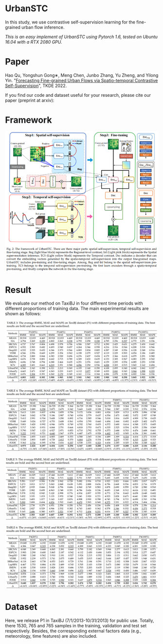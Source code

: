 # UrbanSTC

In this study, we use contrastive self-supervision learning for the fine-grained urban flow inference.

*This is an easy implement of UrbanSTC using Pytorch 1.6, tested on Ubuntu 16.04 with a RTX 2080 GPU.*

# Paper

Hao Qu, Yongshun Gong∗, Meng Chen, Junbo Zhang, Yu Zheng, and Yilong Yin. "[Forecasting Fine-grained Urban Flows via Spatio-temporal Contrastive Self-Supervision]([https://www.computer.org/csdl/journal/tk/5555/01/09864246/1G2VMmbOYtG])", TKDE 2022.

If you find our code and dataset useful for your research, please cite our paper (preprint at arxiv):

# Framework

![Image text](https://github.com/HaoQu59/UrbanSTC/blob/main/img/framework.png)

# Result

We evaluate our method on TaxiBJ in four different time periods with different proportions of training data. The main experimental results are shown as follows:

![Image text](https://github.com/HaoQu59/UrbanSTC/blob/main/img/results.png)

![Image text](https://github.com/HaoQu59/UrbanSTC/blob/main/img/results2.png)

![Image text](https://github.com/HaoQu59/UrbanSTC/blob/main/img/results3.png)

![Image text](https://github.com/HaoQu59/UrbanSTC/blob/main/img/results4.png)

# Dataset

Here, we release P1 in TaxiBJ (7/1/2013-10/31/2013) for public use. Totally, there 1530, 765 and 765 samples in the training, validation and test set respectively. Besides, the corresponding external factors data (e.g., meteorology, time features) are also included. 

